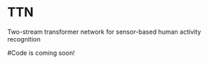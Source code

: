 # TTN
Two-stream transformer network for sensor-based human activity recognition


#Code is coming soon!
